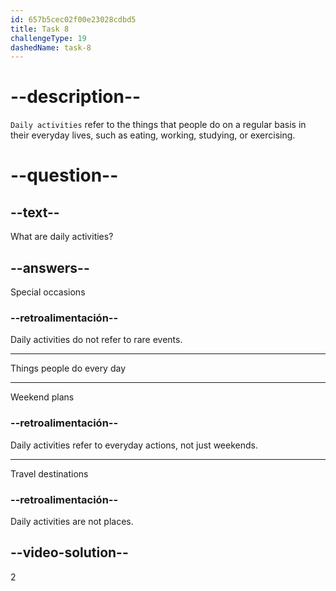```yaml
---
id: 657b5cec02f00e23028cdbd5
title: Task 8
challengeType: 19
dashedName: task-8
---
```


# --description--

`Daily activities` refer to the things that people do on a regular basis in their everyday lives, such as eating, working, studying, or exercising.

# --question--

## --text--

What are daily activities?

## --answers--

Special occasions

### --retroalimentación--

Daily activities do not refer to rare events.

---

Things people do every day

---

Weekend plans

### --retroalimentación--

Daily activities refer to everyday actions, not just weekends.

---

Travel destinations

### --retroalimentación--

Daily activities are not places.

## --video-solution--

2

